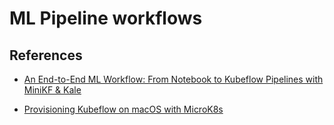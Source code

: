 # ML Pipeline workflows


## References

- [An End-to-End ML Workflow: From Notebook to Kubeflow Pipelines with MiniKF & Kale](https://medium.com/kubeflow/an-end-to-end-ml-workflow-from-notebook-to-kubeflow-pipelines-with-minikf-kale-72244d245d53)

- [Provisioning Kubeflow on macOS with MicroK8s](https://medium.com/dan-on-coding/installing-kubeflow-on-macos-with-microk8s-8a4ba4bd2ef)